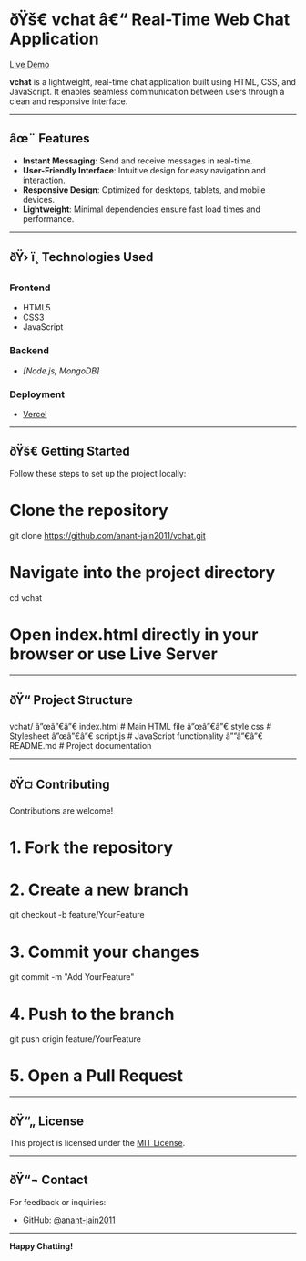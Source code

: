 # ðŸš€ vchat â€“ Real-Time Web Chat Application

[Live Demo](https://vchats.vercel.app)

**vchat** is a lightweight, real-time chat application built using HTML, CSS, and JavaScript. It enables seamless communication between users through a clean and responsive interface.

---

## âœ¨ Features

- **Instant Messaging**: Send and receive messages in real-time.
- **User-Friendly Interface**: Intuitive design for easy navigation and interaction.
- **Responsive Design**: Optimized for desktops, tablets, and mobile devices.
- **Lightweight**: Minimal dependencies ensure fast load times and performance.

---

## ðŸ› ï¸ Technologies Used

### Frontend
- HTML5  
- CSS3  
- JavaScript  

### Backend
- *[Node.js, MongoDB]*

### Deployment
- [Vercel]([https://vercel.com/](https://vchats.vercel.app))

---

## ðŸš€ Getting Started

Follow these steps to set up the project locally:

# Clone the repository
git clone https://github.com/anant-jain2011/vchat.git

# Navigate into the project directory
cd vchat

# Open index.html directly in your browser or use Live Server

---

## ðŸ“ Project Structure

vchat/
â”œâ”€â”€ index.html       # Main HTML file
â”œâ”€â”€ style.css        # Stylesheet
â”œâ”€â”€ script.js        # JavaScript functionality
â””â”€â”€ README.md        # Project documentation

---

## ðŸ¤ Contributing

Contributions are welcome!

# 1. Fork the repository
# 2. Create a new branch
git checkout -b feature/YourFeature

# 3. Commit your changes
git commit -m "Add YourFeature"

# 4. Push to the branch
git push origin feature/YourFeature

# 5. Open a Pull Request

---

## ðŸ“„ License

This project is licensed under the [MIT License](LICENSE).

---

## ðŸ“¬ Contact

For feedback or inquiries:

- GitHub: [@anant-jain2011](https://github.com/anant-jain2011)
  
---

**Happy Chatting!**
